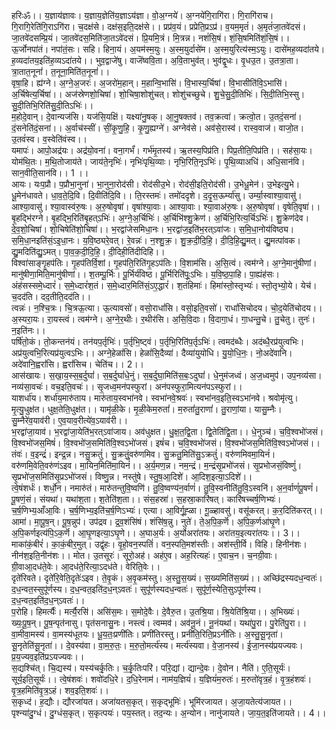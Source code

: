 

  
हरिःॐ।। य॒ज्ञाय॑ज्ञावः। य॒ज्ञाय॒ज्ञेति॑य॒ज्ञाऽय॑ज्ञा। वो॒अ॒ग्नये॑। अ॒ग्नये॑गि॒रागि॑रा। गि॒रागि॑राच। गि॒रागि॒रेति॑गि॒राऽगि॑रा। च॒दक्ष॑से। दक्ष॑स॒इति॒दक्ष॑से।। प्रप्र॑व॒यं। प्रप्रेति॒प्रऽप्र॑। व॒यम॒मृतं॑। अ॒मृतं॑जा॒तवे॑दसं। जा॒तवे॑दसम्प्रि॒यं। जा॒तवे॑दस॒मिति॑जा॒तऽवे॑दसं। प्रि॒यमि॒त्रं। मि॒त्रन्न। नशं॑सि॒षं। शं॒सि॒षमिति॑शं॒सि॒षं।।  
ऊ॒र्जोनपा॑तं। नपा॑तं॒सः। सहि। हिना॒यं। अ॒यम॑स्म॒युः। अ॒स्म॒युर्दासे॑म। अ॒स्म॒युरित्य॑स्म॒ऽयुः। दासे॑मह॒व्यदा॑तये। ह॒व्यदा॑तय॒इति॑ह॒व्यऽदा॑तये।। भुव॒द्वाजे॑षु। वाजॆ॑ष्ववि॒ता। अ॒वि॒ताभुव॑त्। भुव॑द्वृ॒धः। वृ॒धउ॒त। उ॒तत्रा॒ता। त्रा॒तात॒नूनां॑। त॒नूना॒मिति॑त॒नूनां॑।।  
वृषा॒हि। ह्य॑ग्ने। अ॒ग्ने॒अ॒जरः॑। अ॒जरो॑म॒हान्। म॒हान्वि॒भासि॑। वि॒भास्य॒र्चिषा॑। वि॒भासीति॑वि॒ऽभासि॑। अ॒र्चिषेत्य॒र्चिषा॑।। अज॑स्रेणशो॒चिषा॑। शो॒चिषा॒शोशु॑चत्। शोशु॑चच्छुचे। शु॒चे॒सु॒दी॒तिभिः॑। सि॒दी॒तिभि॒स्सु। सु॒दी॒तिभि॒रिति॑सु॒दी॒तिऽभिः॑।।  
म॒होदे॒वान्। दे॒वान्यज॑सि। यज॑सि॒यक्षि॑। यक्ष्या॑नु॒षक्। आ॒नु॒षक्तव॑। तव॒क्रत्वा॑। क्रत्वो॒त। उ॒तदं॒सना॑। दं॒सनेति॑दं॒सना॑।। अ॒र्वाच॑स्सीं। सीं॒कृ॒णु॒हि॒। कृ॒णु॒ह्यग्ने॑। अग्नेव॑से। अव॑से॒रास्व॑। रास्व॒वाज॑। वाजो॒त। उ॒तवं॑स्व। व॒स्वेति॑वंस्व।।  
यमापः॑। आपो॒अद्र॑यः। अद्र॑यो॒वना॑। वना॒गर्भं॑। गर्भ॑मृ॒तस्य॑। ऋ॒तस्य॒पिप्र॑ति। पिप्र॒तीति॒पिप्र॑ति।। सह॑सा॒यः। योम॑थि॒तः। म॒थि॒तोजाय॑ते। जाय॑ते॒नृभिः॑। नृभिः॑पृथि॒व्याः। नृभि॒रिति॒नृऽभिः॑। पृ॒थि॒व्याअधि॑। अधि॒सान॑वि। सान॒वीति॒सान॑वि।। 1 ।।  
आयः। यःप॒प्रौ। प॒प्रौभा॒नुना॑। भा॒नुना॒रोद॑सी। रोद॑सीउ॒भे। रोद॑सी॒इति॒रोद॑सी। उ॒भेधू॒मेन॑। उ॒भेइत्यु॒भे। धू॒मेन॑धावते। धा॒व॒ते॒दि॒वि। दि॒वीति॑दि॒वि।। ति॒रस्तमः॑। तमो॑ददृशे। द॒दृ॒स॒ऊर्म्या॑सु। उर्म्या॒स्वाश्या॒वासु॑। आश्या॒वासु॑। श्या॒वास्व॑रु॒षः। अ॒रु॒षोवृषा॑। वृषा॑श्या॒वाः। आश्या॒वाः। श्या॒वाअ॑रु॒षः। अ॒रु॒षोवृषा॑। वृषेति॒वृषा॑।।  
बृ॒हद्भि॑रग्ने। बृ॒हद्भि॒रिति॑बृ॒हत्ऽभिः॑। अ॒ग्ने॒अ॒र्चिभिः॑। अ॒र्चिभि॑श्शु॒क्रेण॑। अ॒र्चिभि॒रित्य॒र्चिऽभिः॑। शु॒क्रेण॑देव। दे॒व॒शो॒चिषा॑। शो॒चिषेति॑शो॒चिषा॑।। भ॒रद्वा॑जेसमिधा॒नः। भ॒रद्वा॑ज॒इति॑भ॒रत्ऽवा॑जः। स॒मि॒धा॒नोय॑विष्ठ्य। स॒मि॒धा॒नइति॑सं॒ऽइ॒धा॒नः। य॒वि॒ष्ठ्यरे॒वत्। रे॒वन्नः॑। न॒श्शु॒क्र॒। शु॒क्र॒दी॒दि॒हि॒। दी॒दि॒हि॒द्यु॒मत्। द्यु॒मत्पा॑वक। द्यु॒मदिति॑द्यु॒ऽमत्। पा॒व॒क॒दी॒दि॒हि॒। दी॒दिही॒ति॑दीदिहि।।  
विश्वा॑साङ्गृ॒हप॑तिः। गृ॒हप॑तिर्वि॒शां। गृ॒हप॑ति॒रिति॑गृ॒हऽप॑तिः। वि॒शाम॑सि। अ॒सि॒त्वं। त्वम॑ग्ने। अ॒ग्ने॒मानु॑षीणां। मानु॑षीणा॒मिति॒मानु॑षीणां।। श॒तम्पू॒र्भिः। पू॒र्भिर्य॑विष्ठ। पू॒र्भिरिति॑पूः॒ऽभिः। य॒वि॒ष्ठ॒पा॒हि। पा॒ह्यंह॑सः। अंह॑सस्समे॒ध्दारं॑। स॒मे॒ध्दारं॑श॒तं। स॒मे॒ध्दार॒मिति॑सं॒ऽए॒द्धारं॑। श॒तंहिमाः॑। हिमा॑स्तो॒स्तृभ्यः॑। स्तो॒तृभ्यो॒ये। येच॑। च॒दद॑ति। दद॒तीति॒दद॑ति।।  
त्वन्नः॑। न॒श्चि॒त्रः। चि॒त्रऊ॒त्या। ऊ॒त्यावसो॑। वसो॒राधां॑सि। वसो॒इति॒वसो॑। राधां॑सिचोदय। चो॒द॒येति॑चोदय।। अ॒स्यरा॒यः। रा॒यस्त्वं। त्वम॑ग्ने। अ॒ग्ने॒र॒थीः। र॒थीर॑सि। अ॒सि॒वि॒दाः। वि॒दागा॒धं। गा॒धन्तु॒चे। तु॒चेतु। तुनः॑। न॒इति॑नः।।  
पर्षि॑तो॒कं। तो॒कन्तन॑यं। तन॑यप॒र्तृभिः॑। प॒र्तृभि॒ष्ट्वं। प॒र्तृभि॒रिति॑प॒र्तृऽभिः॑। त्वमद॑ब्धैः। अद॑ब्धै॒रप्र॑युत्वभिः। अप्र॑युत्वभि॒रित्यप्र॑युत्वऽभिः।। अग्ने॒हेळां॑सि। हेळां॑सि॒दैव्या॑। दैव्या॑युयोधि। यु॒यो॒धि॒नः॒। नो॒अदे॑वानि। अदे॑वानि॒ह्वरां॑सि। ह्वरां॑सिच। चेति॑च।। 2।।  
आस॑खायः। स॒खा॒य॒स्स॒ब॒र्दुघां॑। स॒ब॒र्दुघां॑धे॒नुं। स॒ब॒र्दुघा॒मिति॑स॒बः॒ऽदुघां॑। धे॒नुम॑जध्वं। अ॒ज॒ध्वमुप॑। उप॒नव्य॑सा। नव्य॑सा॒वचः॑। वच॒इति॒वचः॑।। सृ॒जध्व॒मन॑पस्फुरां। अन॑पस्फुरा॒मित्यन॑पऽस्फुरां।।  
याशर्धा॑य। शर्धा॑य॒मारु॑ताय। मारु॑ताय॒स्वभा॑नवे। स्वभा॑नवे॒श्रवः॑। स्वभा॑नव॒इति॒स्वऽभा॑नवे। श्रवोमृ॑त्यु। मृ॒त्यु॒धुक्ष॑त। धुक्ष॒तेति॒धुक्ष॑त।। यामृ॑ळी॒के। मृ॒ळी॒केम॒रुतां॑। म॒रुतां॑तु॒राणां॑। तु॒राणां॒या। यासु॒म्नैः। सु॒म्नैरे॑व॒याव॑री। ए॒व॒याव॒रीत्ये॑व॒ऽयाव॑री।।  
भ॒रद्वा॑जा॒याव॑। भ॒रद्वा॑जा॒येति॑भ॒रत्ऽवा॑जाय। अव॑धुक्षत। धु॒क्ष॒त॒द्वि॒ता। द्वि॒तेति॑द्वि॒ता।। धे॒नुञ्च॑। च॒वि॒श्वभो॑जसं। वि॒श्वभो॑जस॒मिषं॑। वि॒श्वभो॑ज॒समिति॑वि॒श्वऽभो॑जसं। इषं॑च। च॒वि॒श्वभो॑जसं। वि॒श्वभो॑जस॒मिति॑वि॒श्वऽभो॑जसं।।  
तंवः॑। व॒इन्द्रं॑। इन्द्र॒न्न। नसु॒क्रतुं॑। सु॒क्रतुं॒वरु॑णमिव। सु॒क्रतु॒मिति॑सु॒ऽक्रतुं॑। वरु॑णमिवमा॒यिनं॑। वरु॑णमि॒वेति॒वरु॑णंऽइव। मा॒यिन॒मिति॑मा॒यिनं॑।। अ॒र्य॒मण॒न्न। नम॒न्द्रं। म॒न्द्रंसृ॒प्रभो॑जसं। सृ॒प्रभोजसं॒विष्णुं॑। सृ॒प्रभो॑ज॒समिति॑सृ॒प्रऽभो॑जसं। विष्णु॒न्न। नस्तु॑षे। स्तु॒ष॒आ॒दिशे॑। आ॒दिश॒इत्या॒ऽदिशे॑।।  
त्वे॒षंशर्धः॑। शर्धो॒न। नमारु॑तं। मारु॑तन्तुवि॒ष्वणि॑। तु॒वि॒ष्वण्य॑न॒र्वाणं॑। तु॒वि॒स्वनीति॑तु॒वि॒ऽस्वनि॑। अ॒न॒र्वाणं॑पू॒षणं॑। पू॒षणं॒सं। संयथा॑। यथा॑श॒ता। श॒तेति॑श॒ता।। संस॒हस्रा॑। स॒हस्रा॒कारि॑षत्। कारि॑षच्चर्ष॒णिभ्यः॑। च॒र्ष॒णिभ्य॒आँआ॒विः। च॒र्ष॒णिभ्य॒इति॑च॒र्ष॒णिऽभ्यः॑। एत्या। आ॒विर्गू॒ह्ळा। गू॒ळ्हावसु॑। वसू॑करत्। क॒र॒दिति॑करत्।।  
आमा॑। मा॒पू॒ष॒न्। पू॒ष॒न्नुप॑। उप॑द्रव। द्र॒व॒शंसि॑षं। शंसि॑ष॒न्नु। नुते॑। ते॒अ॒पि॒क॒र्णॆ। अ॒पि॒क॒र्णआ॑घृ॒णे। अ॒पि॒कर्णइत्य॑पि॒ऽक॒र्णॆ। आ॒घृ॒णइत्या॒ऽघृ॒णे।। अ॒घाअ॒र्यः। अ॒र्योअरा॑तयः। अरा॑तय॒इत्यरा॑तयः।। 3।।  
माका॑कं॒बीरं॑। का॒कं॒बीर॒मुत्। उद्वृ॑हः। वृ॒हो॒वन॒स्पतिं॑। वन॒स्पति॒मश॑स्तीः। अश॑स्ती॒र्वि। विहि। हिनीन॑शः। नीन॑श॒इति॒नीन॑शः।। मोत। उ॒तसूरः॑। सूरो॒अह॑। अह॑ए॒व। अह॒रित्यहः॑। ए॒वाच॒न। च॒नग्री॒वाः। ग्री॒वाआ॒दध॑ते॒वेः। आ॒दध॑ते॒रित्या॒ऽदध॑ते। वेरिति॒वेः।।  
दृते॑रिवते। दृते॑रि॒वेति॒दृतेः॑ऽइव। ते॒वृ॒कं। अ॒वृ॒कम॑स्तु। अ॒स्तु॒स॒ख्यं। स॒ख्यमिति॑स॒ख्यं।। अच्छि॑द्रस्यदध॒न्वतः॑। द॒ध॒न्वत॒स्सुपू॑र्णस्य। द॒ध॒न्वत॒इति॑द॒ध॒न्ऽवतः॑। सुपू॑र्णस्यदध॒न्वतः॑। सुपू॑र्ण॒स्येति॒सुऽपू॑र्णस्य। द॒ध॒न्वत॒इति॑द॒ध॒न्ऽवतः॑।।  
प॒रोहि। हिमर्त्यैः॑। मर्त्यै॒रसि॑। असि॑स॒मः। स॒मोदे॒वैः। दे॒वैरु॒त। उ॒तश्रि॒या। श्रि॒येति॑श्रि॒या।। अ॒भिख्यः॑। ख्यः॒पू॒ष॒न्। पू॒ष॒न्पृत॑नासु। पृत॑सनासु॒नः। नस्त्वं। त्वम्मव॑। अव॑नू॒नं। नू॒नंयथा॑। यथा॑पु॒रा। पु॒रेति॑पु॒रा।।  
वा॒मीवा॒मस्य॑। वा॒मस्य॑धूतयः। धू॒य॒तः॒प्रणी॑तिः। प्रणी॑तिरस्तु। प्रनी॑ति॒रिति॒प्रऽनी॑तिः। अ॒स्तु॒सू॒नृता॑। सू॒नृतेति॑सू॒नृता॑।। दे॒वस्य॑वा। वा॒म॒रु॒तः॒। म॒रु॒तो॒मर्त्य॑स्य। मर्त्य॑स्यवा। वे॒जा॒नस्य॑। ई॒जा॒नस्य॑प्रयज्यवः। प्र॒य॒ज्यव॒इति॑प्रऽयज्यवः।।  
स॒द्यश्चि॑त्। चि॒द्यस्य॑। यस्य॑चर्कृ॒तिः। च॒र्कृ॒तिःपरि॑। परि॒द्यां। द्यान्दे॒वः। दे॒वोन। नैति॑। ए॒ति॒सूर्यः॑। सूर्य॒इति॒सूर्यः॑।। त्वे॒षंशवः॑। शवो॑दधि॒रे। द॒धि॒रेनाम॑। नाम॑य॒ज्ञियं॑। य॒ज्ञियं॑म॒रुतः॑। म॒रुतो॑वृत्र॒हं। वृ॒त्र॒हंशवः॑। वृ॒त्र॒हमिति॑वृ॒त्र॒ऽहं। शव॒इति॒शवः॑।।  
स॒कृध्द॑। ह॒द्यौः। द्यौरजा॑यत। अजा॑यतस॒कृत्। स॒कृद्भूमिः॑। भूमि॑रजायत। अ॒जा॒यतेत्य॑जायत।। पृश्न्या॑दु॒ग्धं। दु॒ग्धंस॒कृत्। स॒कृत्पयः॑। पय॒स्तत्। तद॒न्यः। अ॒न्योन। नानु॑जायते। जा॒य॒त॒इति॑जायते।। 4।।  

